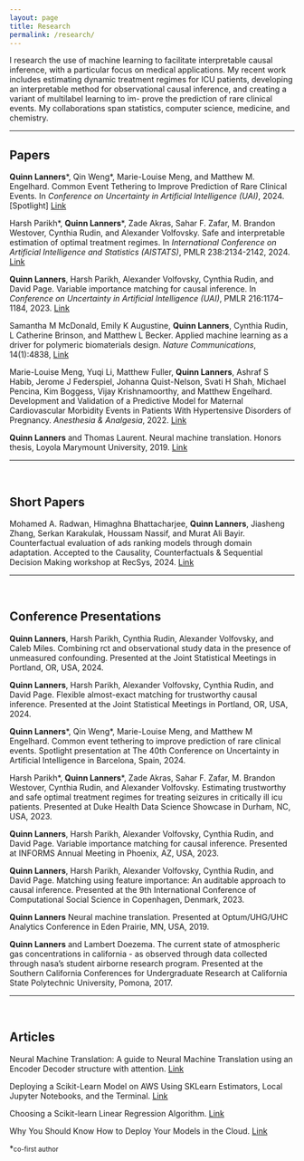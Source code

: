 ```yaml
---
layout: page
title: Research
permalink: /research/
---
```

I research the use of machine learning to facilitate interpretable causal inference, with a particular focus
on medical applications. My recent work includes estimating dynamic treatment regimes for ICU patients,
developing an interpretable method for observational causal inference, and creating a variant of multilabel learning to im-
prove the prediction of rare clinical events. My collaborations span statistics, computer science, medicine, and chemistry.

***

## Papers

**Quinn Lanners**\*, Qin Weng\*, Marie-Louise Meng, and Matthew M. Engelhard. Common Event Tethering to 
Improve Prediction of Rare Clinical Events. In *Conference on Uncertainty in Artificial Intelligence (UAI)*, 2024. [Spotlight]
[Link](https://openreview.net/forum?id=wvrPP5lCh9)

Harsh Parikh\*, **Quinn Lanners**\*, Zade Akras, Sahar F. Zafar, M. Brandon Westover, Cynthia Rudin, and 
Alexander Volfovsky. Safe and interpretable estimation of optimal treatment regimes. 
In *International Conference on Artificial Intelligence and Statistics (AISTATS)*, PMLR 238:2134-2142, 2024. 
[Link](https://proceedings.mlr.press/v238/parikh24a.html)

**Quinn Lanners**, Harsh Parikh, Alexander Volfovsky, Cynthia Rudin, and David Page. Variable importance matching for
causal inference. In *Conference on Uncertainty in Artificial Intelligence (UAI)*, PMLR 216:1174–1184, 2023.
[Link](https://proceedings.mlr.press/v216/lanners23a.html)

Samantha M McDonald, Emily K Augustine, **Quinn Lanners**, Cynthia Rudin, L Catherine Brinson, and Matthew L
Becker. Applied machine learning as a driver for polymeric biomaterials design. *Nature Communications*, 14(1):4838,
[Link](https://www.nature.com/articles/s41467-023-40459-8)

Marie-Louise Meng, Yuqi Li, Matthew Fuller, **Quinn Lanners**, Ashraf S Habib, Jerome J Federspiel, 
Johanna Quist-Nelson, Svati H Shah, Michael Pencina, Kim Boggess, Vijay Krishnamoorthy, and Matthew Engelhard.
Development and Validation of a Predictive Model for Maternal Cardiovascular Morbidity Events in Patients With 
Hypertensive Disorders of Pregnancy. *Anesthesia & Analgesia*, 2022. [Link](https://pubmed.ncbi.nlm.nih.gov/39504272/)

**Quinn Lanners** and Thomas Laurent. Neural machine translation. Honors thesis, Loyola Marymount University, 2019.
[Link](https://digitalcommons.lmu.edu/honors-thesis/201/#:~:text=Neural%20Machine%20Translation%20is%20the,translating%20between%20any%20two%20languages.)

***

<br>

## Short Papers
Mohamed A. Radwan, Himaghna Bhattacharjee, **Quinn Lanners**, Jiasheng Zhang, Serkan Karakulak, Houssam Nassif, 
and Murat Ali Bayir. Counterfactual evaluation of ads ranking models through domain adaptation. 
Accepted to the Causality, Counterfactuals & Sequential Decision Making workshop at RecSys, 2024. 
[Link](https://arxiv.org/abs/2409.19824)

***

<br>

## Conference Presentations
**Quinn Lanners**, Harsh Parikh, Cynthia Rudin, Alexander Volfovsky, and Caleb Miles. Combining rct and observational
study data in the presence of unmeasured confounding. Presented at the Joint Statistical Meetings in Portland,
OR, USA, 2024.

**Quinn Lanners**, Harsh Parikh, Alexander Volfovsky, Cynthia Rudin, and David Page. Flexible almost-exact matching
for trustworthy causal inference. Presented at the Joint Statistical Meetings in Portland, OR, USA, 2024.

**Quinn Lanners**\*, Qin Weng\*, Marie-Louise Meng, and Matthew M Engelhard. Common event tethering to improve
prediction of rare clinical events. Spotlight presentation at The 40th Conference on Uncertainty in Artificial Intelligence
in Barcelona, Spain, 2024.

Harsh Parikh\*, **Quinn Lanners**\*, Zade Akras, Sahar F. Zafar, M. Brandon Westover, Cynthia Rudin, and Alexander
Volfovsky. Estimating trustworthy and safe optimal treatment regimes for treating seizures in critically ill icu patients.
Presented at Duke Health Data Science Showcase in Durham, NC, USA, 2023.

**Quinn Lanners**, Harsh Parikh, Alexander Volfovsky, Cynthia Rudin, and David Page. Variable importance matching for
causal inference. Presented at INFORMS Annual Meeting in Phoenix, AZ, USA, 2023.

**Quinn Lanners**, Harsh Parikh, Alexander Volfovsky, Cynthia Rudin, and David Page. Matching using feature importance: 
An auditable approach to causal inference. Presented at the 9th International Conference of Computational Social
Science in Copenhagen, Denmark, 2023.

**Quinn Lanners** Neural machine translation. Presented at Optum/UHG/UHC Analytics Conference in Eden Prairie,
MN, USA, 2019.

**Quinn Lanners** and Lambert Doezema. The current state of atmospheric gas concentrations in california - as observed
through data collected through nasa’s student airborne research program. Presented at the Southern California 
Conferences for Undergraduate Research at California State Polytechnic University, Pomona, 2017.

***

<br>

## Articles
Neural Machine Translation: A guide to Neural Machine Translation using an Encoder Decoder
structure with attention.
[Link](https://towardsdatascience.com/neural-machine-translation-15ecf6b0b)

Deploying a Scikit-Learn Model on AWS Using SKLearn Estimators, Local Jupyter Notebooks, and the Terminal.
[Link](https://medium.com/towards-data-science/deploying-a-scikit-learn-model-on-aws-using-sklearn-estimators-local-jupyter-notebooks-and-the-d94396589498)

Choosing a Scikit-learn Linear Regression Algorithm. [Link](https://medium.com/towards-data-science/choosing-a-scikit-learn-linear-regression-algorithm-dd96b48105f5)

Why You Should Know How to Deploy Your Models in the Cloud. [Link](https://medium.com/towards-data-science/why-you-should-know-how-to-deploy-your-models-in-the-cloud-41d1c85a8df0)

\*<small>co-first author</small>